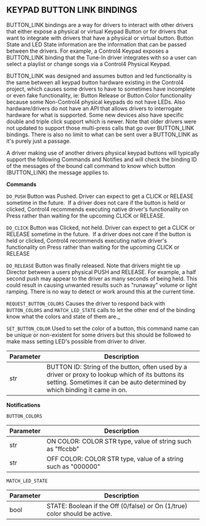 ## KEYPAD BUTTON LINK BINDINGS

BUTTON_LINK bindings are a way for drivers to interact with other drivers that either expose a physical or virtual Keypad Button or for drivers that want to integrate with drivers that have a physical or virtual button.  Button State and LED State information are the information that can be passed between the drivers.  For example, a Control4 Keypad exposes a BUTTON_LINK binding that the Tune-In driver integrates with so a user can select a playlist or change songs via a Control4 Physical Keypad.  

BUTTON_LINK was designed and assumes button and led functionality is the same between all keypad button hardware existing in the Control4 project, which causes some drivers to have to sometimes have incomplete or even fake functionality, ie: Button Release or Button Color functionality because some Non-Control4 physical keypads do not have LEDs.  Also hardware/drivers do not have an API that allows drivers to interrogate hardware for what is supported.  Some new devices also have specific double and triple click support which is newer. Note that older drivers were not updated to support those multi-press calls that go over BUTTON_LINK bindings.  There is also no limit to what can be sent over a BUTTON_LINK as it's purely just a passage. 


A driver making use of another drivers physical keypad buttons will typically support the following Commands and Notifies and will check the binding ID of the messages of the bound call command to know which button (BUTTON_LINK) the message applies to.

**Commands**

`DO_PUSH`
Button was Pushed. Driver can expect to get a CLICK or RELEASE sometime in the future.  If a driver does not care if the button is held or clicked, Control4 recommends executing native driver's functionality on Press rather than waiting for the upcoming CLICK or RELEASE.

`DO_CLICK`
Button was Clicked, not held. Driver can expect to get a CLICK or RELEASE sometime in the future.  If a driver does not care if the button is held or clicked, Control4 recommends executing native driver's functionality on Press rather than waiting for the upcoming CLICK or RELEASE

`DO_RELEASE`
Button was finally released. Note that drivers might tie up Director between a users physical PUSH and RELEASE. For example, a half second push may appear to the driver as many seconds of being held. This could result in causing unwanted results such as "runaway" volume or light ramping. There is no way to detect or work around this at the current time.


`REQUEST_BUTTON_COLORS`
Causes the driver to respond back with `BUTTON_COLORS` and `MATCH_LED_STATE` calls to let the other end of the binding know what the colors and state of them are.\_ 

`SET_BUTTON_COLOR`
Used to set the color of a button, this command name can be unique or non-existent for some drivers but this should be followed to make mass setting LED's possible from driver to driver.

| Parameter | Description |
| --- | --- |
| str | BUTTON ID: String of the button, often used by a driver or proxy to lookup which of its buttons its setting. Sometimes it can be auto determined by which binding it came in on. |


**Notifications**

`BUTTON_COLORS`

| Parameter | Description |
| --- | --- |
| str |ON COLOR: COLOR STR type, value of string such as "ffccbb"
| str |OFF COLOR: COLOR STR type, value of a string such as "000000"


`MATCH_LED_STATE`

| Parameter | Description |
| --- | --- |
| bool |STATE: Boolean if the Off (0/false) or On (1/true) color should be active. |



